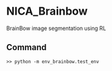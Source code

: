 # NICA_Brainbow
BrainBow image segmentation using RL

## Command
```
>> python -m env_brainbow.test_env
```